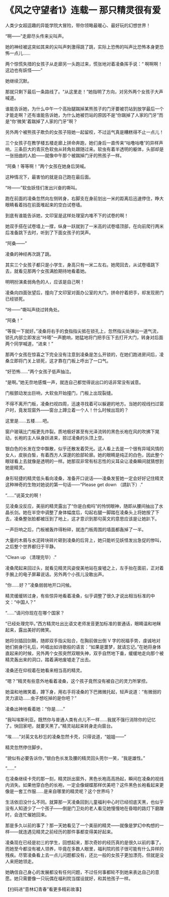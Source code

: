# 《风之守望者1》连载一 那只精灵很有爱

人类少女超逗趣的异能学院大冒险，带你领略最暖心、最好玩的幻想世界！ 

“啊——”走廊尽头传来尖叫声。 

她的神经被这突如其来的尖叫声刺激得跳了跳，实际上恐怖的叫声比恐怖本身更恐怖一点儿…… 

两个惊慌失措的女孩子从走廊另一头跑过来，慌张地对着凌桑挥手说：“ 啊啊啊！这边也有妖怪——” 

她继续沉默。 

那就只剩下最后一条路线了。“从这里走！”她指明了方向，对另外两个女孩子大声喊道。 

谁能告诉她，为什么中午一个高抬腿踹掉某熊孩子的门牙要被罚站到放学最后一个才能走啊？还有谁能告诉她，为什么她被罚站的原因不是“你踹掉了人家的门牙”而是“你‘微笑’着踹掉了人家的门牙”啊？ 

另外两个被熊孩子欺负的女孩子陪她一起留校，不过运气真是糟糕得不止一点儿！ 

三个女孩子在教学楼五楼走廊上拼命奔跑，她们身后一直传来“咕噜咕噜”的异样声响，三条巨大的青灰色软虫从转角处跟随过来。软虫有着半透明的躯体，头部却是一张扭曲的人脸——就像中午那个被踹掉门牙的熊孩子一样。 

“阿桑！等等啊！”两个女孩在她身后哭喊。 

这种情况下，最害怕的就是自己跑在最后面。 

“咔——”软虫妖怪们发出兴奋的嘶叫。 

跑在前面的凌桑忽然向左侧转身，右脚支在身前划出一米的距离后迅速停住，睁大眼睛看着挡在前面堆起来的空白试卷墙。 

到底有谁能告诉她，文印室是这样处理室内堆不下的试卷的啊！ 

她双手搭在试卷墙上一撑，纵身一跃就到了一米高的试卷墙顶部，在向前爬行两米后准备跳下去时，听到了下面女孩子的哭声。 

“阿桑——” 

凌桑的神经再次跳了跳。 

其实三个女孩子都只是小学生，身高只有一米二左右。她爬回去，从试卷墙跳下去，就看见那两个女孩满脸期待地看着她。 

明明扮演柔弱角色的人，应该是自己啊！ 

凌桑向四面张望后，撞向了文印室对面办公室的大门，拼命拧着把手，却发现房门已经锁死。 

“咔——”嘶叫声绕过转角处。 

“阿桑！” 

“等我一下就好。”凌桑将右手的食指指尖抵在锁孔上，忽然指尖处弹出一道气流，锁孔内部立即发出“咔嗒”一声脆响，她猛地将门把手压下去打开大门，转身对后面两个同学喊道，“进来！” 

那两个女孩在惊喜之下完全没有注意到凌桑是怎么开锁的，在她们跑进房间后，凌桑立即将门关上锁死，这才靠在门板上呼出了一口气。 

“好恐怖……”两个女孩子低声抽泣。 

“是啊。”她无奈地感慨一声，就连自己都觉得说出口的话非常没有诚意。 

门板颤动发出巨响，大软虫开始撞门，门板上出现裂缝。 

不得不离开门板，凌桑扫视四周，迅速寻找着可以躲避的地方。当她的视线扫过窗户时，竟发现窗外——窗台上蹲立着一个人！什么时候出现的？ 

这里是……五楼……吧。 

窗户玻璃比门板更先炸裂。质地极好甚至有光泽流转的黑色长袍在风的吹拂下晃动，长袍的主人纵身跃进来，掠过凌桑的头顶上空。 

银白色的长发在空中飘散，似乎还散发着荧光。这人看上去是一个很有异域风情的女人，皮肤白皙，有着西方人深邃的脸部轮廓。她的眼睛是纯正的白色，因此整个眼球看上去就像是透明的一样。她那双非常有标志性的尖耳朵让凌桑瞬间就猜想到她是精灵。 

身形轻捷的精灵低头看向凌桑，准备开口说话——凌桑发誓她一定会好好记住精灵这种神奇的生物对她说的第一句话——“Please get down （請趴下）.” 

“……”说英文的啊！ 

见凌桑没反应，美丽的精灵露出了“你是白痴吗”的怜悯眼神，随即从腰间抽出了水晶长剑。她在半空中调整了身体幅度后，勾起右腿一脚踏在凌桑头上将她按了下去，凌桑整张脸都被压到了地上，这才意识到那句英文的意思应该是让她趴下。 

一声巨响之后，门板被轰炸得粉碎，就连门板周围的墙面都轰掉了一半。 

大量的木屑与水泥砖块碎片砸到凌桑的后背上，她只能听见妖怪发出急促的惨叫，之后整个世界都归于平静。 

“Clean up （清理完毕）.” 

凌桑爬起来回过头，就看见精灵风姿俊美地站在废墟之上，左手抬在面前，正对着手腕上的电子屏幕说话。另外两个小孩儿没敢出声。 

“你……好？”凌桑弱弱地开口问候。 

精灵缓缓转过身，有些惊异地看着凌桑，似乎调整了很久才说出相当标准的中文：“中国人？” 

“……”请问你现在在哪个国家？ 

“已经处理完毕。”西方精灵吐出比语文老师发音更加标准的普通话，眼睛温和地眯起来，露出美好的微笑。 

她将剑插回剑鞘，随即双手指尖贴合，在胸前做出倒 V 字的祝福手势，虔诚地对她们俯身行礼后，吟唱出如诗歌般的语言：“如果是噩梦，就请忘记。”在她将身体直起来的时候，另外两个女孩突然双眼失神，双手自然地下垂，缓缓地走向那个被精灵轰出来的洞口，踏着满地废墟走了出去。 

凌桑还在仰视着在她看来相当高的精灵。 

“嗯？”精灵有些意外地看着凌桑，这个孩子竟然没有被自己的灵力所掌控。 

她温和地微笑着，蹲下身，用右手将凌桑的下巴微微托起，轻声说道：“有微弱的灵力波动……虫子想吃掉的是你吧？” 

凌桑出神地看着她：“你是……” 

“我叫埃斯利亚。既然你与普通人类有点儿不一样……我就不强行消除你的记忆了。快回家吧，就要天黑了。”精灵站起来转身走向窗台。 

“埃……”对英文名秒忘的凌桑忽然卡壳，只得说道，“姐姐——” 

精灵忽然停住脚步。 

“貌似有必要告诉你，”银白色长发及腰的精灵回头莞尔一笑，“我是雄性。” 

“……” 

在凌桑继续卡壳的那一刻，精灵跃出窗外，黑色长袍高高扬起，瞬间在凌桑的视线内消失。如果他穿白色的长袍，一定会像蝴蝶那样优美吧？这件黑色长袍看起来更像是一套工作服……是来自哪里的精灵呢？这个世界吗？ 

生活依旧没什么不同。就算那一天凌桑回到儿童福利中心时已经彻底天黑，也似乎没有人知道少了一个孩子——倒是门卫处的老人看见她慢慢地在昏暗的路灯下磨蹭时，会连忙催她回来。 

那是多久以前的事了？那一天她看见了一个美丽的精灵——就像是梦幻中构想的一样——就连遇见精灵之前经历的那件事都变得美好起来。 

凌桑现在已经是初三的学生，回想起来，那次奇妙的经历真的是很久以前的事了。而她至今都没有被人领养，毕竟在多数人眼里，福利院的孩子很可能有什么异样的残疾。尽管凌桑看上去一点儿问题都没有，还比一般的女孩子更加漂亮，但就是没人来把她领走。 

她确信自己身心的发展都没有任何问题，不过任何事都轮不到她来表达自己的意愿。她只需要像一只玩偶在福利院当摆设就好，和其他孩子一样。 

【扫码进“意林幻青春”看更多精彩故事】
